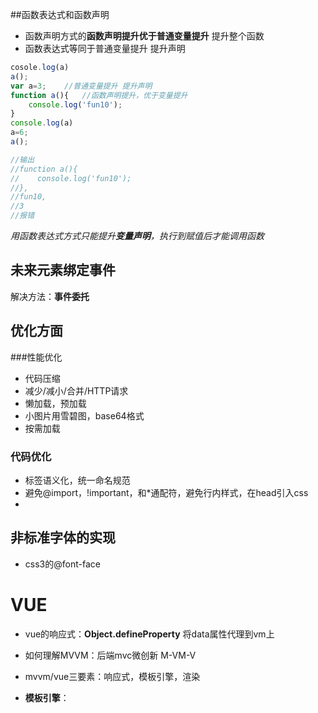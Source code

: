 ##函数表达式和函数声明

- 函数声明方式的**函数声明提升优于普通变量提升** 提升整个函数
- 函数表达式等同于普通变量提升 提升声明

```javascript
cosole.log(a)
a();
var a=3;	//普通变量提升 提升声明
function a(){	//函数声明提升，优于变量提升
    console.log('fun10');	
}   
console.log(a)
a=6;
a();  

//输出
//function a(){	
//    console.log('fun10');	
//}, 
//fun10,
//3
//报错
```

*用函数表达式方式只能提升**变量声明**，执行到赋值后才能调用函数*

## 未来元素绑定事件

解决方法：**事件委托**

## 优化方面

###性能优化

- 代码压缩
- 减少/减小/合并/HTTP请求
- 懒加载，预加载
- 小图片用雪碧图，base64格式
- 按需加载

### 代码优化

- 标签语义化，统一命名规范
- 避免@import，!important，和*通配符，避免行内样式，在head引入css
- ​



## 非标准字体的实现

- css3的@font-face



# VUE

- vue的响应式：**Object.defineProperty** 将data属性代理到vm上

- 如何理解MVVM：后端mvc微创新 M-VM-V

- mvvm/vue三要素：响应式，模板引擎，渲染

- **模板引擎**：

  ​
